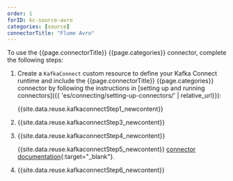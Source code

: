 ```yaml
---
order: 1
forID: kc-source-avro
categories: [source]
connectorTitle: "Flume Avro"
---
```


To use the {{page.connectorTitle}} {{page.categories}} connector, complete the following steps:

1. Create a `KafkaConnect` custom resource to define your Kafka Connect runtime and include the {{page.connectorTitle}} {{page.categories}} connector by following the instructions in [setting up and running connectors]({{ 'es/connecting/setting-up-connectors/' | relative_url}}):

   {{site.data.reuse.kafkaconnectStep1_newcontent}}

2. {{site.data.reuse.kafkaconnectStep3_newcontent}}  

3. {{site.data.reuse.kafkaconnectStep4_newcontent}}
   
   {{site.data.reuse.kafkaconnectStep5_newcontent}} [connector documentation](https://github.com/jcustenborder/kafka-connect-flume-avro?tab=readme-ov-file#configuration){:target="_blank"}. 
    
4. {{site.data.reuse.kafkaconnectStep6_newcontent}}
